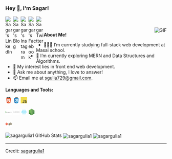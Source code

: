 

<h3 title="hehehe"> Hey 👋, I'm Sagar!</h3>

<a href="https://www.linkedin.com/in/sagar-gulia">
  <img align="left" alt="Sagar's LinkedIn" width="24px" src="https://cdn.jsdelivr.net/npm/simple-icons@v3/icons/linkedin.svg" />
</a>
<a href="https://sagargulia.hashnode.dev/">
  <img align="left" alt="Sagar's Blog" width="24px" src="https://cdn.jsdelivr.net/npm/simple-icons@v3/icons/hashnode.svg" />
</a>
<a href="https://www.instagram.com/sagar_gulia1/">
  <img align="left" alt="Sagar's Instagram" width="24px" src="https://cdn.jsdelivr.net/npm/simple-icons@v3/icons/instagram.svg" />
</a>
<a href="https://www.facebook.com/sagar.gulia.5494/">
  <img align="left" alt="Sagar's Facebook" width="24px" src="https://cdn.jsdelivr.net/npm/simple-icons@v3/icons/facebook.svg" />
</a>
<a href="https://twitter.com/sagar_gulia1">
  <img align="left" alt="Sagar Twitter" width="24px" src="https://cdn.jsdelivr.net/npm/simple-icons@3.13.0/icons/twitter.svg" />
</a>




<br />
<br />


 

  <img align="right" alt="GIF" src="https://i.pinimg.com/originals/e4/26/70/e426702edf874b181aced1e2fa5c6cde.gif" />

**About Me!**

- 👨🏽‍💻 I’m currently studying full-stack web development at Masai school.
- 🌱 I’m currently exploring MERN and Data Structures and Algorithms. 
- 🤔 My interest lies in front end web development.
- 💬 Ask me about anything, I love to answer!
- 📫 Email me at [sgulia729@gmail.com](mailto:sgulia729@gmail.com).



**Languages and Tools:**  


<code><img height="20" src="https://raw.githubusercontent.com/github/explore/80688e429a7d4ef2fca1e82350fe8e3517d3494d/topics/html/html.png"></code>
<code><img height="20" src="https://raw.githubusercontent.com/github/explore/80688e429a7d4ef2fca1e82350fe8e3517d3494d/topics/css/css.png"></code>
<code><img height="20" src="https://raw.githubusercontent.com/github/explore/80688e429a7d4ef2fca1e82350fe8e3517d3494d/topics/javascript/javascript.png"></code>

<code><img height="20" src="https://raw.githubusercontent.com/github/explore/80688e429a7d4ef2fca1e82350fe8e3517d3494d/topics/mongodb/mongodb.png"></code>
<code><img height="20" src="https://raw.githubusercontent.com/github/explore/80688e429a7d4ef2fca1e82350fe8e3517d3494d/topics/express/express.png"></code>
<code><img height="20" src="https://raw.githubusercontent.com/github/explore/80688e429a7d4ef2fca1e82350fe8e3517d3494d/topics/react/react.png"></code>
<code><img height="20" src="https://raw.githubusercontent.com/github/explore/80688e429a7d4ef2fca1e82350fe8e3517d3494d/topics/nodejs/nodejs.png"></code>


<code><img height="20" src="https://raw.githubusercontent.com/github/explore/80688e429a7d4ef2fca1e82350fe8e3517d3494d/topics/git/git.png"></code>


<img src="https://github-readme-stats.vercel.app/api?username=sagargulia1&show_icons=true&hide_border=true&count_private=true&theme=shades-of-purple&icon_color=fad000" alt="sagargulia1 GitHub Stats">
<img align="center" src="https://github-readme-streak-stats.herokuapp.com/?user=sagargulia1&count_private=true&theme=radical" alt="sagargulia1" />
<img align="center" width=500 src="https://github-readme-stats.vercel.app/api/top-langs/?username=sagargulia1&count_private=true&theme=radical" alt="sagargulia1" />

----
Credit: [sagargulia1](https://github.com/sagargulia1)
